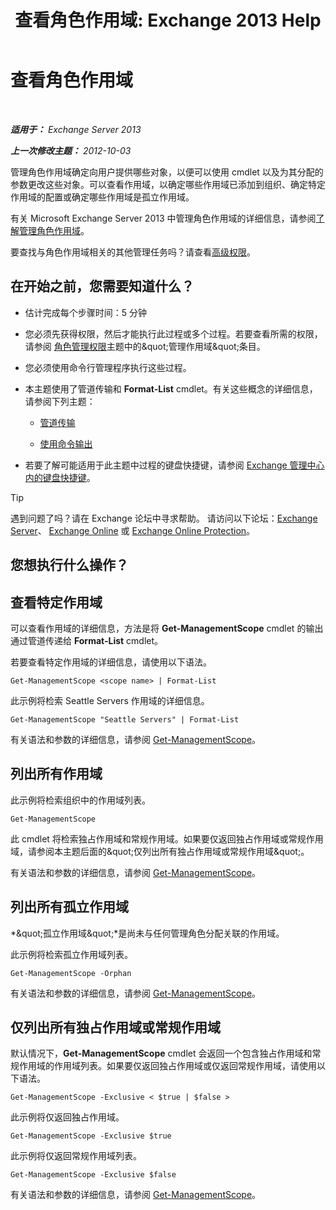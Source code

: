 ﻿---
title: '查看角色作用域: Exchange 2013 Help'
TOCTitle: 查看角色作用域
ms:assetid: 0bb3a434-6651-473a-94eb-4eb9a34e6f70
ms:mtpsurl: https://technet.microsoft.com/zh-cn/library/Dd335084(v=EXCHG.150)
ms:contentKeyID: 50489895
ms.date: 05/21/2018
mtps_version: v=EXCHG.150
ms.translationtype: MT
---

# 查看角色作用域

 

_**适用于：** Exchange Server 2013_

_**上一次修改主题：** 2012-10-03_

管理角色作用域确定向用户提供哪些对象，以便可以使用 cmdlet 以及为其分配的参数更改这些对象。可以查看作用域，以确定哪些作用域已添加到组织、确定特定作用域的配置或确定哪些作用域是孤立作用域。

有关 Microsoft Exchange Server 2013 中管理角色作用域的详细信息，请参阅[了解管理角色作用域](understanding-management-role-scopes-exchange-2013-help.md)。

要查找与角色作用域相关的其他管理任务吗？请查看[高级权限](advanced-permissions-exchange-2013-help.md)。

## 在开始之前，您需要知道什么？

  - 估计完成每个步骤时间：5 分钟

  - 您必须先获得权限，然后才能执行此过程或多个过程。若要查看所需的权限，请参阅 [角色管理权限](role-management-permissions-exchange-2013-help.md)主题中的\&quot;管理作用域\&quot;条目。

  - 您必须使用命令行管理程序执行这些过程。

  - 本主题使用了管道传输和 **Format-List** cmdlet。有关这些概念的详细信息，请参阅下列主题：
    
      - [管道传输](https://technet.microsoft.com/zh-cn/library/aa998260\(v=exchg.150\))
    
      - [使用命令输出](working-with-command-output-exchange-2013-help.md)

  - 若要了解可能适用于此主题中过程的键盘快捷键，请参阅 [Exchange 管理中心内的键盘快捷键](keyboard-shortcuts-in-the-exchange-admin-center-exchange-online-protection-help.md)。

> [!tip]
> 遇到问题了吗？请在 Exchange 论坛中寻求帮助。 请访问以下论坛：<a href="https://go.microsoft.com/fwlink/p/?linkid=60612">Exchange Server</a>、 <a href="https://go.microsoft.com/fwlink/p/?linkid=267542">Exchange Online</a> 或 <a href="https://go.microsoft.com/fwlink/p/?linkid=285351">Exchange Online Protection</a>。


## 您想执行什么操作？

## 查看特定作用域

可以查看作用域的详细信息，方法是将 **Get-ManagementScope** cmdlet 的输出通过管道传递给 **Format-List** cmdlet。

若要查看特定作用域的详细信息，请使用以下语法。

    Get-ManagementScope <scope name> | Format-List

此示例将检索 Seattle Servers 作用域的详细信息。

    Get-ManagementScope "Seattle Servers" | Format-List

有关语法和参数的详细信息，请参阅 [Get-ManagementScope](https://technet.microsoft.com/zh-cn/library/dd298180\(v=exchg.150\))。

## 列出所有作用域

此示例将检索组织中的作用域列表。

    Get-ManagementScope

此 cmdlet 将检索独占作用域和常规作用域。如果要仅返回独占作用域或常规作用域，请参阅本主题后面的\&quot;仅列出所有独占作用域或常规作用域\&quot;。

有关语法和参数的详细信息，请参阅 [Get-ManagementScope](https://technet.microsoft.com/zh-cn/library/dd298180\(v=exchg.150\))。

## 列出所有孤立作用域

*\&quot;孤立作用域\&quot;*是尚未与任何管理角色分配关联的作用域。

此示例将检索孤立作用域列表。

    Get-ManagementScope -Orphan

有关语法和参数的详细信息，请参阅 [Get-ManagementScope](https://technet.microsoft.com/zh-cn/library/dd298180\(v=exchg.150\))。

## 仅列出所有独占作用域或常规作用域

默认情况下，**Get-ManagementScope** cmdlet 会返回一个包含独占作用域和常规作用域的作用域列表。如果要仅返回独占作用域或仅返回常规作用域，请使用以下语法。

    Get-ManagementScope -Exclusive < $true | $false >

此示例将仅返回独占作用域。

    Get-ManagementScope -Exclusive $true

此示例将仅返回常规作用域列表。

    Get-ManagementScope -Exclusive $false

有关语法和参数的详细信息，请参阅 [Get-ManagementScope](https://technet.microsoft.com/zh-cn/library/dd298180\(v=exchg.150\))。

